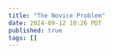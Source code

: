 ```yaml
---
title: "The Novice Problem"
date: 2024-09-12 10:26 PDT
published: true
tags: []
---
```




<blockquote markdown="1">



</blockquote>
